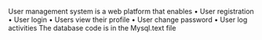 User management system is a web platform that enables
•	User registration
•	User login
•	Users view their profile
•	User change password
•	User log activities
The database code is in the Mysql.text file
